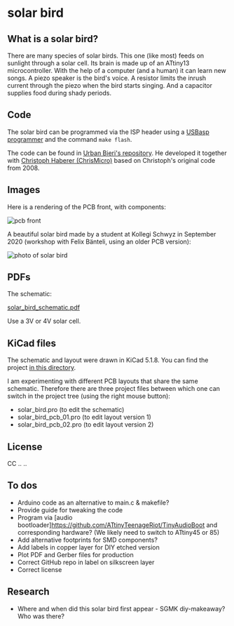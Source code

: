# solar bird

## What is a solar bird?

There are many species of solar birds. This one (like most) feeds on sunlight through a solar cell. Its brain is made up of an ATtiny13 microcontroller. With the help of a computer (and a human) it can learn new songs. A piezo speaker is the bird's voice. A resistor limits the inrush current through the piezo when the bird starts singing. And a capacitor supplies food during shady periods.

## Code

The solar bird can be programmed via the ISP header using a [USBasp programmer](https://www.fischl.de/usbasp/) and the command `make flash`.

The code can be found in [Urban Bieri's repository](https://github.com/schaum/solarBird). He developed it together with [Christoph Haberer (ChrisMicro)](https://github.com/ChrisMicro) based on Christoph's original code from 2008.

## Images

Here is a rendering of the PCB front, with components:

<img src="images/solar_bird_3d_front_perspective" alt="pcb front" />

A beautiful solar bird made by a student at Kollegi Schwyz in September 2020 (workshop with Felix Bänteli, using an older PCB version):

<img src="images/solar_bird_schwyz_20200923_IMG_8406.jpg" alt="photo of solar bird" />

## PDFs

The schematic:

[solar_bird_schematic.pdf](pdf/solar_bird_schematic.pdf)

Use a 3V or 4V solar cell.

## KiCad files

The schematic and layout were drawn in KiCad 5.1.8. You can find the project [in this directory](kicad).

I am experimenting with different PCB layouts that share the same schematic. Therefore there are three project files between which one can switch in the project tree (using the right mouse button):

* solar_bird.pro (to edit the schematic)
* solar_bird_pcb_01.pro (to edit layout version 1)
* solar_bird_pcb_02.pro (to edit layout version 2)

## License

CC .. ..

## To dos

* Arduino code as an alternative to main.c & makefile?
* Provide guide for tweaking the code
* Program via [audio bootloader]https://github.com/ATtinyTeenageRiot/TinyAudioBoot and corresponding hardware? (We likely need to switch to ATtiny45 or 85)
* Add alternative footprints for SMD components?
* Add labels in copper layer for DIY etched version
* Plot PDF and Gerber files for production
* Correct GitHub repo in label on silkscreen layer
* Correct license

## Research

* Where and when did this solar bird first appear - SGMK diy-makeaway? Who was there?